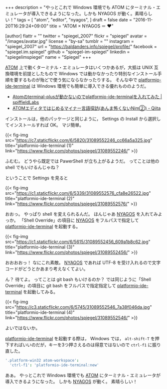 +++
description = "やっとこれで Windows 環境でも ATOM にターミナル・エミュレータが導入できるようになった。しかも NYAGOS が動く。素晴らしい！"
tags = [
  "atom",
  "editor",
  "nyagos",
]
draft = false
date = "2016-11-20T16:29:24+09:00"
title = "ATOM × NYAGOS ＝ ♥"

[author]
  flattr = ""
  twitter = "spiegel_2007"
  flickr = "spiegel"
  avatar = "/images/avatar.jpg"
  license = "by-sa"
  tumblr = ""
  instagram = "spiegel_2007"
  url = "https://baldanders.info/spiegel/profile/"
  facebook = "spiegel.im.spiegel"
  github = "spiegel-im-spiegel"
  linkedin = "spiegelimspiegel"
  name = "Spiegel"
+++

[ATOM] 上で動くターミナル・エミュレータはいくつかあるが，大抵は UNIX 互換環境を前提としたもので Windows では動かなかったり特別なインストール手順を要するものが殆どで使う気にならなかったりする。
そんな中で [platformio-ide-terminal] は Windows 環境でも簡単に導入できる優れもののようだ。

- [Atomのterminal-plusが動かないのでplatformio-ide-terminalを入れてみた | spiffieldLabs](http://labs.spiffield.net/archives/508)
- [ATOMエディタではじめるマイナー言語探訪(あんま怖くないNim②) - Qiita](http://qiita.com/kmry2045/items/b61a000ff257c01720e4)

インストールは，他のパッケージと同じように， Settings の Install から選択してインストールすれば OK。
マジ簡単。

{{< fig-img src="https://c7.staticflickr.com/6/5820/31089552246_cc66a5a325.jpg" title="platformio-ide-terminal (1)" link="https://www.flickr.com/photos/spiegel/31089552246/" >}}

ふむむ。
どうやら既定では PawerShell が立ち上がるようだ。
ってことは他の shell でもいけるんじゃね？

ということで Settings を見ると

{{< fig-img src="https://c1.staticflickr.com/6/5339/31089552576_cfa8e26522.jpg" title="platformio-ide-terminal (2)" link="https://www.flickr.com/photos/spiegel/31089552576/" >}}

おおっ。
やっぱり shell を変えられるんだ。
ほんじゃあ [NYAGOS] を入れてみよっか。
「Shell Override」の項目に [NYAGOS] をフルパスで指定して  [platformio-ide-terminal] を起動する。

{{< fig-img src="https://c1.staticflickr.com/6/5615/31089552456_609a1b8c62.jpg" title="platformio-ide-terminal (3)" link="https://www.flickr.com/photos/spiegel/31089552456/" >}}

おおおおっ！ なにこれ素敵。
[NYAGOS] であれば UTF-8 を受け入れるので文字コードがどうとかあまり考えなくてよい。

ん？ 待てよ。
ってことは git bash もいけるのか？ では同じように「Shell Override」の項目に git bash をフルパスで指定指定して  [platformio-ide-terminal] を起動してみる。

{{< fig-img src="https://c3.staticflickr.com/6/5745/31089552546_7a38f046da.jpg" title="platformio-ide-terminal (4)" link="https://www.flickr.com/photos/spiegel/31089552546/" >}}

よいではないか。

[platformio-ide-terminal] を起動する際は， Windows では， `alt-shift-T` を押下すればいいのだが，キーを3つ押さえるのは得意ではないので `ctrl-f1` に振り直した。

```cson
'.platform-win32 atom-workspace':
  'ctrl-f1': 'platformio-ide-terminal:new'
 ```

あぁ。
やっとこれで Windows 環境でも [ATOM] にターミナル・エミュレータが導入できるようになった。
しかも [NYAGOS] が動く。
素晴らしい！

[ATOM]: https://atom.io/ "Atom"
[NYAGOS]: http://www.nyaos.org/index.cgi?p=NYAGOS "NYAOS.ORG - NYAGOS"
[platformio-ide-terminal]: https://atom.io/packages/platformio-ide-terminal
